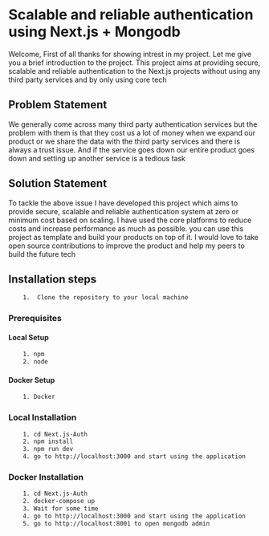 # Scalable and reliable authentication using Next.js + Mongodb
Welcome, First of all thanks for showing intrest in my project. Let me give you a brief introduction to the project. This project aims at providing secure, scalable and reliable authentication to the Next.js projects without using any third party services and by only using core tech

## Problem Statement
We generally come across many third party authentication services but the problem with them is that they cost us a lot of money when we expand our product or we share the data with the third party services and there is always a trust issue. And if the service goes down our entire product goes down and setting up another service is a tedious task

## Solution Statement
To tackle the above issue I have developed this project which aims to provide secure, scalable and reliable authentication system at zero or minimum cost based on scaling. I have used the core platforms to reduce costs and increase performance as much as possible. you can use this project as template and build your products on top of it. I would love to take open source contributions to improve the product and help my peers to build the future tech

## Installation steps
```bash
    1.  Clone the repository to your local machine
```

### Prerequisites

#### Local Setup

```bash
    1. npm
    2. node
```

#### Docker Setup

```bash
    1. Docker
```

### Local Installation

```bash
    1. cd Next.js-Auth
    2. npm install
    3. npm run dev
    4. go to http://localhost:3000 and start using the application
```

### Docker Installation
```bash
    1. cd Next.js-Auth
    2. docker-compose up
    3. Wait for some time
    4. go to http://localhost:3000 and start using the application
    5. go to http://localhost:8001 to open mongodb admin
```
